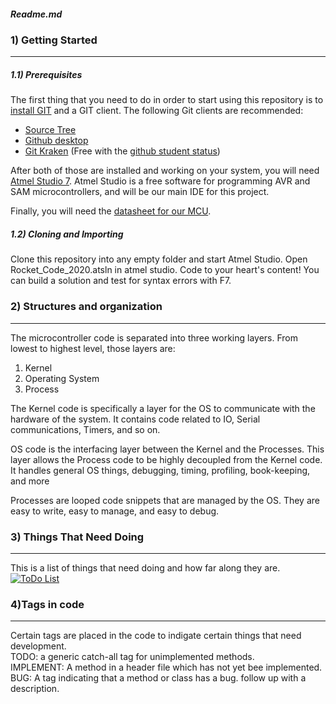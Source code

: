 ##### Readme.md
### 1) Getting Started
------------
##### 1.1) Prerequisites
The first thing that you need to do in order to start using this repository is to[ install GIT](https://git-scm.com/downloads " install GIT") and a GIT client.  The following Git clients are recommended:
- [Source Tree](https://www.sourcetreeapp.com/ "Source Tree")
- [Github desktop](https://desktop.github.com/ "Github desktop")
- [Git Kraken](https://www.gitkraken.com/ "Git Kraken") (Free with the [github student status](https://education.github.com/pack "github student status"))

After both of those are installed and working on your system, you will need [Atmel Studio 7](https://www.microchip.com/mplab/avr-support/atmel-studio-7 "Atmel Studio 7"). Atmel Studio is a free software for programming AVR and SAM microcontrollers, and will be our main IDE for this project.

Finally, you will need the [datasheet for our MCU](http://ww1.microchip.com/downloads/en/DeviceDoc/SAM_D21_DA1_Family_Data%20Sheet_DS40001882E.pdf "datasheet for our MCU").

##### 1.2) Cloning and Importing
Clone this repository into any empty folder and start Atmel Studio. Open Rocket_Code_2020.atsln in atmel studio. Code to your heart's content! You can build a solution and test for syntax errors with F7.

### 2) Structures and organization

------------
The microcontroller code is separated into three working layers. From lowest to highest level, those layers are:
1. Kernel
2. Operating System
3. Process

The Kernel code is specifically a layer for the OS to communicate with the hardware of the system. It contains code related to IO, Serial communications, Timers, and so on.

OS code is the interfacing layer between the Kernel and the Processes. This layer allows the Process code to be highly decoupled from the Kernel code. It handles general OS things, debugging, timing, profiling, book-keeping, and more

Processes are looped code snippets that are managed by the OS. They are easy to write, easy to manage, and easy to debug.

### 3) Things That Need Doing

------------
This is a list of things that need doing and how far along they are.   
[![ToDo List](https://i.imgur.com/hns2lSP.png "ToDo List")](https://i.imgur.com/hns2lSP.png "ToDo List")

### 4)Tags in code  

------------  
Certain tags are placed in the code to indigate certain things that need development.   
TODO: a generic catch-all tag for unimplemented methods.  
IMPLEMENT: A method in a header file which has not yet bee implemented.  
BUG: A tag indicating that a method or class has a bug. follow up with a description.


